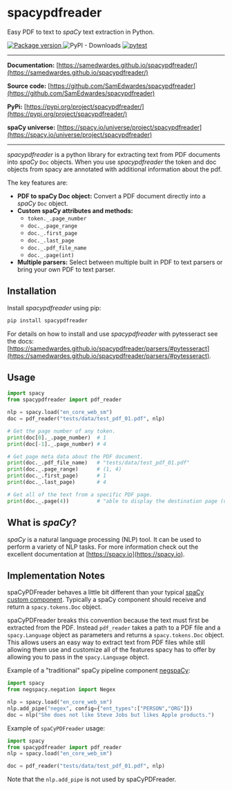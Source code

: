 # spacypdfreader

Easy PDF to text to *spaCy* text extraction in Python.

<p>
    <!-- PyPI version -->
    <a href="https://pypi.org/project/spacypdfreader" target="_blank">
        <img src="https://img.shields.io/pypi/v/spacypdfreader?color=%2334D058&label=pypi%20package" alt="Package version">
    </a>
    <!-- PyPi Downloads -->
    <img alt="PyPI - Downloads" src="https://img.shields.io/pypi/dm/spacypdfreader?label=PyPi%20downloads">
    <!-- Pytest -->
    <a href="https://github.com/SamEdwardes/spacypdfreader/actions/workflows/pytest.yml" target="_blank">
        <img src="https://github.com/SamEdwardes/spacypdfreader/actions/workflows/pytest.yml/badge.svg" alt="pytest">
    </a>
</p>

<hr></hr>

**Documentation:** [https://samedwardes.github.io/spacypdfreader/](https://samedwardes.github.io/spacypdfreader/)

**Source code:** [https://github.com/SamEdwardes/spacypdfreader](https://github.com/SamEdwardes/spacypdfreader)

**PyPi:** [https://pypi.org/project/spacypdfreader/](https://pypi.org/project/spacypdfreader/)

**spaCy universe:** [https://spacy.io/universe/project/spacypdfreader](https://spacy.io/universe/project/spacypdfreader)

<hr></hr>

*spacypdfreader* is a python library for extracting text from PDF documents into *spaCy* `Doc` objects. When you use *spacypdfreader* the token and doc objects from spacy are annotated with additional information about the pdf.

The key features are:

- **PDF to spaCy Doc object:** Convert a PDF document directly into a *spaCy* `Doc` object.
- **Custom spaCy attributes and methods:**
    - `token._.page_number`
    - `doc._.page_range`
    - `doc._.first_page`
    - `doc._.last_page`
    - `doc._.pdf_file_name`
    - `doc._.page(int)`
- **Multiple parsers:** Select between multiple built in PDF to text parsers or bring your own PDF to text parser.

## Installation

Install *spacypdfreader* using pip:

```bash
pip install spacypdfreader
```

For details on how to install and use *spacypdfreader* with pytesseract see the docs: [https://samedwardes.github.io/spacypdfreader/parsers/#pytesseract](https://samedwardes.github.io/spacypdfreader/parsers/#pytesseract).

## Usage

```python
import spacy
from spacypdfreader import pdf_reader

nlp = spacy.load("en_core_web_sm")
doc = pdf_reader("tests/data/test_pdf_01.pdf", nlp)

# Get the page number of any token.
print(doc[0]._.page_number)  # 1
print(doc[-1]._.page_number) # 4

# Get page meta data about the PDF document.
print(doc._.pdf_file_name)   # "tests/data/test_pdf_01.pdf"
print(doc._.page_range)      # (1, 4)
print(doc._.first_page)      # 1
print(doc._.last_page)       # 4

# Get all of the text from a specific PDF page.
print(doc._.page(4))         # "able to display the destination page (unless..."
```

## What is *spaCy*?

*spaCy* is a natural language processing (NLP) tool. It can be used to perform a variety of NLP tasks. For more information check out the excellent documentation at [https://spacy.io](https://spacy.io).

## Implementation Notes

spaCyPDFreader behaves a little bit different than your typical [spaCy custom component](https://spacy.io/usage/processing-pipelines#custom-components). Typically a spaCy component should receive and return a `spacy.tokens.Doc` object.

spaCyPDFreader breaks this convention because the text must first be extracted from the PDF. Instead `pdf_reader` takes a path to a PDF file and a `spacy.Language` object as parameters and returns a `spacy.tokens.Doc` object. This allows users an easy way to extract text from PDF files while still allowing them use and customize all of the features spacy has to offer by allowing you to pass in the `spacy.Language` object.

Example of a "traditional" spaCy pipeline component [negspaCy](https://spacy.io/universe/project/negspacy):

```python
import spacy
from negspacy.negation import Negex

nlp = spacy.load("en_core_web_sm")
nlp.add_pipe("negex", config={"ent_types":["PERSON","ORG"]})
doc = nlp("She does not like Steve Jobs but likes Apple products.")
```

Example of `spaCyPDFreader` usage:

```python
import spacy
from spacypdfreader import pdf_reader
nlp = spacy.load("en_core_web_sm")

doc = pdf_reader("tests/data/test_pdf_01.pdf", nlp)
```

Note that the `nlp.add_pipe` is not used by spaCyPDFreader.